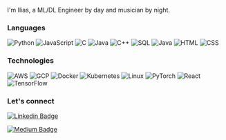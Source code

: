 I'm Ilias, a ML/DL Engineer by day and musician by night. 

### Languages
![Python](https://img.shields.io/badge/-Python-000?&logo=Python)
![JavaScript](https://img.shields.io/badge/-JavaScript-000?&logo=JavaScript)
![C](https://img.shields.io/badge/-C-000?&logo=C)
![Java](https://img.shields.io/badge/-Java-000?&logo=Java&logoColor=007396)
![C++](https://img.shields.io/badge/-C++-000?&logo=c%2b%2b&logoColor=00599C)
![SQL](https://img.shields.io/badge/-SQL-000?&logo=MySQL)
![Java](https://img.shields.io/badge/-Java-000?&logo=java)
![HTML](https://img.shields.io/badge/-HTML-000?&logo=html5)
![CSS](https://img.shields.io/badge/-CSS-000?&logo=css3)

### Technologies
![AWS](https://img.shields.io/badge/-AWS-000?&logo=Amazon-AWS&logoColor=F90)
![GCP](https://img.shields.io/badge/Google_Cloud-000?&logo=google-cloud)
![Docker](https://img.shields.io/badge/-Docker-000?&logo=Docker)
![Kubernetes](https://img.shields.io/badge/-Kubernetes-000?&logo=Kubernetes)
![Linux](https://img.shields.io/badge/-Linux-000?&logo=Linux)
![PyTorch](https://img.shields.io/badge/-PyTorch-000?&logo=PyTorch)
![React](https://img.shields.io/badge/-React-000?&logo=React)
![TensorFlow](https://img.shields.io/badge/-TensorFlow-000?&logo=TensorFlow)



### Let's connect

[![Linkedin Badge](https://img.shields.io/badge/LinkedIn-0077B5?style=for-the-badge&logo=linkedin&logoColor=white&link=https://www.linkedin.com/in/ilias-mansouri/)](https://www.linkedin.com/in/ilias-mansouri/) 

[![Medium Badge](https://img.shields.io/badge/Medium-000?style=for-the-badge&logo=medium&logoColor=white&link=https://medium.com/@ilias_mansouri)](https://medium.com/@ilias_mansouri) 
